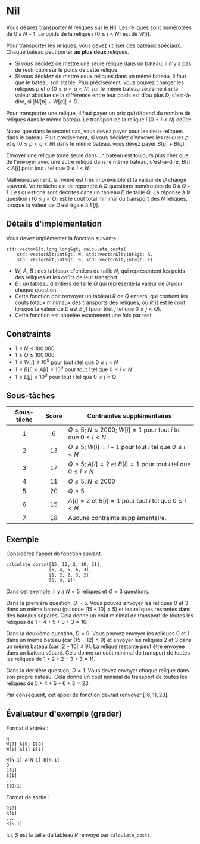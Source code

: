 # Nil

Vous désirez transporter $N$ reliques sur le Nil.
Les reliques sont numérotées de $0$ à $N-1$.
Le poids de la relique $i$ ($0 \leq i < N$) est de $W[i]$.

Pour transporter les reliques, vous devez utiliser des bateaux spéciaux.
Chaque bateau peut porter **au plus deux** reliques.

* Si vous décidez de mettre une seule relique dans un bateau, il n'y a pas de restriction sur le poids de cette relique.
* Si vous décidez de mettre deux reliques dans un même bateau, il faut que le bateau soit stable.
Plus précisément, vous pouvez charger les reliques $p$ et $q$ ($0 \leq p < q < N$) sur le même bateau seulement si
la valeur absolue de la différence entre leur poids est d'au plus $D$, c'est-à-dire, si $|W[p] - W[q]| \leq D$.

Pour transporter une relique, il faut payer un prix qui dépend du nombre de reliques dans le même bateau.
Le transport de la relique $i$ ($0 \leq i < N$) coûte:

Notez que dans le second cas, vous devez payer pour les deux reliques dans le bateau.
Plus précisément, si vous décidez d’envoyer
 les reliques $p$ et $q$ ($0 \leq p < q < N$) dans le même bateau,
 vous devez payer $B[p] + B[q]$.

Envoyer une relique toute seule dans un bateau est toujours plus cher
que de l'envoyer avec une autre relique dans le même bateau,
c'est-à-dire, $B[i] < A[i]$ pour tout $i$ tel que $0 \leq i < N$.

Malheureusement, la rivière est très imprévisible et la valeur de $D$ change souvent.
Votre tâche est de répondre à $Q$ questions numérotées de $0$ à $Q-1$.
Les questions sont décrites dans un tableau $E$ de taille $Q$.
La réponse à la question $j$ ($0 \leq j < Q$) est
 le coût total minimal du transport des $N$ reliques,
 lorsque la valeur de $D$ est égale à $E[j]$.

## Détails d'implémentation

Vous devez implémenter la fonction suivante :

```
std::vector&lt;long long&gt; calculate_costs(
    std::vector&lt;int&gt; W, std::vector&lt;int&gt; A,
    std::vector&lt;int&gt; B, std::vector&lt;int&gt; E)
```

* $W$, $A$, $B$ : des tableaux d'entiers de taille $N$, qui représentent les poids des reliques et les coûts de leur transport.
* $E$ : un tableau d'entiers de taille $Q$ qui représente la valeur de $D$ pour chaque question.
* Cette fonction doit renvoyer un tableau $R$ de $Q$ entiers,
   qui contient les coûts totaux minimaux des transports des reliques,
   où $R[j]$ est le coût lorsque la valeur de $D$ est $E[j]$ (pour tout $j$
   tel que $0 \leq j < Q$).
* Cette fonction est appelée exactement une fois par test.

## Constraints

* $1 \leq N \leq 100\,000$
* $1 \leq Q \leq 100\,000$
* $1 \leq W[i] \leq 10^{9}$
   pour tout $i$ tel que $0 \leq i < N$
* $1 \leq B[i] < A[i] \leq 10^{9}$
   pour tout $i$ tel que $0 \leq i < N$
* $1 \leq E[j] \leq 10^{9}$
   pour tout $j$ tel que $0 \leq j < Q$

## Sous-tâches

| Sous-tâche | Score  | Contraintes supplémentaires |
| :-----: | :----: | ---------------------- |
| 1       | $6$    | $Q \leq 5$; $N \leq 2000$; $W[i] = 1$ pour tout $i$ tel que $0 \leq i < N$
| 2       | $13$   | $Q \leq 5$; $W[i] = i+1$ pour tout $i$ tel que $0 \leq i < N$
| 3       | $17$   | $Q \leq 5$; $A[i] = 2$ et $B[i] = 1$ pour tout $i$ tel que $0 \leq i < N$
| 4       | $11$   | $Q \leq 5$; $N \leq 2000$
| 5       | $20$   | $Q \leq 5$
| 6       | $15$   | $A[i] = 2$ et $B[i] = 1$ pour tout $i$ tel que $0 \leq i < N$
| 7       | $18$   | Aucune contrainte supplémentaire.

## Exemple

Considérez l'appel de fonction suivant.

```
calculate_costs([15, 12, 2, 10, 21],
                [5, 4, 5, 6, 3],
                [1, 2, 2, 3, 2],
                [5, 9, 1])
```

Dans cet exemple, il y a $N = 5$ reliques et $Q = 3$ questions.

Dans la première question, $D = 5$.
Vous pouvez envoyer les reliques $0$ et $3$ dans un même bateau (puisque $|15 - 10| \leq 5$) et les reliques restantes dans des bateaux séparés.
Cela donne un coût minimal de transport de toutes les reliques de $1+4+5+3+3 = 16$.

Dans la deuxième question, $D = 9$.
Vous pouvez envoyer les reliques $0$ et $1$ dans un même bateau (car $|15 - 12| \leq 9$) et envoyer les reliques $2$ et $3$ dans un même bateau (car $|2 - 10| \leq 9$).
La relique restante peut être envoyée dans un bateau séparé.
Cela donne un coût minimal de transport de toutes les reliques de $1+2+2+3+3 = 11$.

Dans la dernière question, $D = 1$. Vous devez envoyer chaque relique dans son propre bateau.
Cela donne un coût minimal de transport de toutes les reliques de $5+4+5+6+3 = 23$.

Par conséquent, cet appel de fonction devrait renvoyer $[16, 11, 23]$.


## Évaluateur d'exemple (grader)

Format d'entrée :

```
N
W[0] A[0] B[0]
W[1] A[1] B[1]
...
W[N-1] A[N-1] B[N-1]
Q
E[0]
E[1]
...
E[Q-1]
```

Format de sortie :

```
R[0]
R[1]
...
R[S-1]
```

Ici, $S$ est la taille du tableau $R$ renvoyé par `calculate_costs`.
